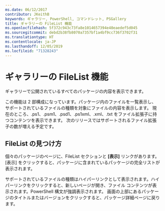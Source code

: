 ```yaml
---
ms.date: 06/12/2017
contributor: JKeithB
keywords: ギャラリー, PowerShell, コマンドレット, PSGallery
title: ギャラリーの FileList 機能
ms.openlocfilehash: 5f372c943c73fa8e1014657394e40eaedef5d045
ms.sourcegitcommit: debd2b38fb8070a7357bf1a4bf9cc736f3702f31
ms.translationtype: HT
ms.contentlocale: ja-JP
ms.lasthandoff: 12/05/2019
ms.locfileid: "71328243"
---
```

# <a name="filelist-feature-in-the-gallery"></a>ギャラリーの FileList 機能

ギャラリーで公開されているすべてのパッケージの内容を表示できます。

この機能は 2 部構成になっています。パッケージ内のファイルを一覧表示し、サポートされているファイルの種類を対象にファイルの内容を表示します。 現在のところ、.ps1、.psm1、.psd1、.ps1xml、.xml、.txt をファイル拡張子に持つコンテンツを表示できます。 次のリリースではサポートされるファイル拡張子の数が増える予定です。

## <a name="where-to-find-filelist"></a>FileList の見つけ方

個々のパッケージのページに、FileList セクションと **[表示]** リンクがあります。 [表示] をクリックすると、パッケージに含まれているパッケージの完全リストが表示されます。

サポートされているファイルの種類はハイパーリンクとして表示されます。ハイパーリンクをクリックすると、新しいページが開き、ファイル コンテンツが表示されます。PowerShell 構文が強調表示されます。 画面の上部にあるパッケージのタイトルまたはバージョンをクリックすると、パッケージ詳細ページに戻ります。
